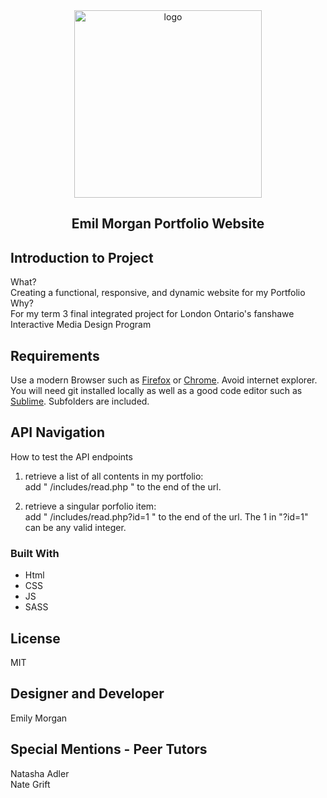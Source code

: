 <div align="center">
  <img src="" alt="logo" width="300">
  <h2>Emil Morgan Portfolio Website</h2>
</div>

## Introduction to Project
What?<br>
Creating a functional, responsive, and dynamic website for my Portfolio<br>
Why?<br>
For my term 3 final integrated project for London Ontario's fanshawe Interactive Media Design Program<br>

## Requirements
Use a modern Browser such as [Firefox](https://www.mozilla.org/en-CA/firefox/new/) or [Chrome](https://www.google.ca/chrome/?brand=CHBD&gclsrc=aw.ds&&gclid=CjwKCAjw29vsBRAuEiwA9s-0B6zIdw5_qV4ETvbcN4042nlkfk9YggWT_DI1vM4UH4vWB2I0pdWUdhoCBWoQAvD_BwE). Avoid internet explorer. You will need git installed locally as well as a good code editor such as [Sublime](https://www.sublimetext.com). Subfolders are included.

## API Navigation

How to test the API endpoints<br>

1) retrieve a list of all contents in my portfolio:<br>
add " /includes/read.php " to the end of the url.<br>

2) retrieve a singular porfolio item:<br>
add " /includes/read.php?id=1 " to the end of the url. The 1 in "?id=1" can be any valid integer. <br>


### Built With
<ul>

   <li>Html</li>

   <li>CSS</li>

   <li>JS</li>

   <li>SASS</li>

</ul>

## License
MIT

## Designer and Developer
Emily Morgan<br>

## Special Mentions - Peer Tutors
Natasha Adler <br>
Nate Grift<br>

